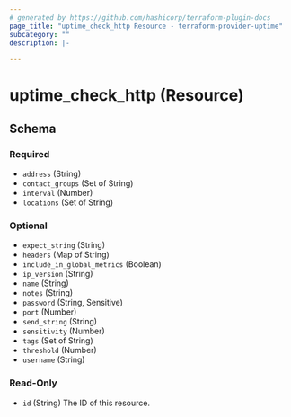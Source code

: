 ```yaml
---
# generated by https://github.com/hashicorp/terraform-plugin-docs
page_title: "uptime_check_http Resource - terraform-provider-uptime"
subcategory: ""
description: |-
  
---
```


# uptime_check_http (Resource)





<!-- schema generated by tfplugindocs -->
## Schema

### Required

- `address` (String)
- `contact_groups` (Set of String)
- `interval` (Number)
- `locations` (Set of String)

### Optional

- `expect_string` (String)
- `headers` (Map of String)
- `include_in_global_metrics` (Boolean)
- `ip_version` (String)
- `name` (String)
- `notes` (String)
- `password` (String, Sensitive)
- `port` (Number)
- `send_string` (String)
- `sensitivity` (Number)
- `tags` (Set of String)
- `threshold` (Number)
- `username` (String)

### Read-Only

- `id` (String) The ID of this resource.



